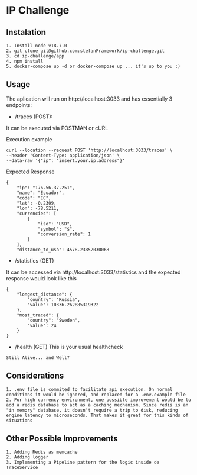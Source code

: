 # IP Challenge

## Instalation
```
1. Install node v18.7.0
2. git clone git@github.com:stefanFramework/ip-challenge.git
3. cd ip-challenge/app
4. npm install 
5. docker-compose up -d or docker-compose up ... it's up to you :)
```

## Usage
The aplication will run on http://localhost:3033 and has essentially 3 endpoints:

- /traces (POST):

It can be executed via POSTMAN or cURL

Execution example
```
curl --location --request POST 'http://localhost:3033/traces' \
--header 'Content-Type: application/json' \
--data-raw '{"ip": "insert.your.ip.address"}'
```

Expected Response
``` 
{
    "ip": "176.56.37.251",
    "name": "Ecuador",
    "code": "EC",
    "lat": -0.2309,
    "lon": -78.5211,
    "currencies": [
        {
            "iso": "USD",
            "symbol": "$",
            "conversion_rate": 1
        }
    ],
    "distance_to_usa": 4578.23852030068

```
 
- /statistics (GET)

It can be accessed via http://localhost:3033/statistics and the expected response would look like this
```
{
    "longest_distance": {
        "country": "Russia",
        "value": 10336.262885319322
    },
    "most_traced": {
        "country": "Sweden",
        "value": 24
    }
}
```

- /health (GET)
  This is your usual healthcheck
``` 
Still Alive... and Well?
```

## Considerations
```
1. .env file is commited to facilitate api execution. On normal conditions it would be ignored, and replaced for a .env.example file
2. For high currency environment, one possible improvement would be to add a redis database to act as a caching mechanism. Since redis is an "in memory" database, it doesn't require a trip to disk, reducing engine latency to microseconds. That makes it great for this kinds of situations
```

## Other Possible Improvements
``` 
1. Adding Redis as memcache 
2. Adding logger 
3. Implementing a Pipeline pattern for the logic inside de TraceService
```
